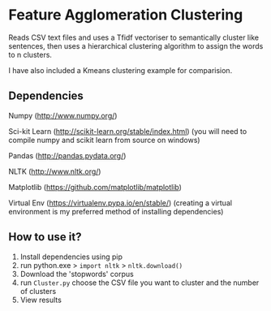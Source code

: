 # Feature Agglomeration Clustering
Reads CSV text files and uses a Tfidf vectoriser to semantically cluster like sentences, then uses a hierarchical clustering algorithm to assign the words to n clusters. 

I have also included a Kmeans clustering example for comparision.

## Dependencies
Numpy (http://www.numpy.org/)

Sci-kit Learn (http://scikit-learn.org/stable/index.html) (you will need to compile numpy and scikit learn from source on windows)

Pandas (http://pandas.pydata.org/) 

NLTK (http://www.nltk.org/)

Matplotlib (https://github.com/matplotlib/matplotlib)

Virtual Env (https://virtualenv.pypa.io/en/stable/) (creating a virtual environment is my preferred method of installing dependencies)

## How to use it?

1. Install dependencies using pip
2. run python.exe > `import nltk` > `nltk.download()`
3. Download the 'stopwords' corpus
4. run `Cluster.py` choose the CSV file you want to cluster and the number of clusters
5. View results
